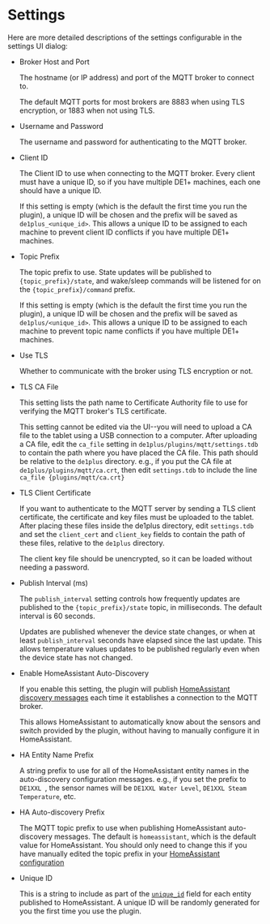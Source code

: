 # Settings

Here are more detailed descriptions of the settings configurable in the
settings UI dialog:

* Broker Host and Port

  The hostname (or IP address) and port of the MQTT broker to connect to.

  The default MQTT ports for most brokers are 8883 when using TLS encryption,
  or 1883 when not using TLS.

* Username and Password

  The username and password for authenticating to the MQTT broker.

* Client ID

  The Client ID to use when connecting to the MQTT broker.  Every client must
  have a unique ID, so if you have multiple DE1+ machines, each one should have
  a unique ID.

  If this setting is empty (which is the default the first time you run the
  plugin), a unique ID will be chosen and the prefix will be saved as
  `de1plus_<unique_id>`.  This allows a unique ID to be assigned to each
  machine to prevent client ID conflicts if you have multiple DE1+ machines.

* Topic Prefix

  The topic prefix to use.  State updates will be published to
  `{topic_prefix}/state`, and wake/sleep commands will be listened for on the
  `{topic_prefix}/command` prefix.

  If this setting is empty (which is the default the first time you run the
  plugin), a unique ID will be chosen and the prefix will be saved as
  `de1plus/<unique_id>`.  This allows a unique ID to be assigned to each
  machine to prevent topic name conflicts if you have multiple DE1+ machines.

* Use TLS

  Whether to communicate with the broker using TLS encryption or not.

* TLS CA File

  This setting lists the path name to Certificate Authority file to use for
  verifying the MQTT broker's TLS certificate.

  This setting cannot be edited via the UI--you will need to upload a CA
  file to the tablet using a USB connection to a computer.  After uploading a
  CA file, edit the `ca_file` setting in `de1plus/plugins/mqtt/settings.tdb` to
  contain the path where you have placed the CA file.  This path should be
  relative to the `de1plus` directory.  e.g., if you put the CA file at
  `de1plus/plugins/mqtt/ca.crt`, then edit `settings.tdb` to include the line
  `ca_file {plugins/mqtt/ca.crt}`

* TLS Client Certificate

  If you want to authenticate to the MQTT server by sending a TLS client
  certificate, the certificate and key files must be uploaded to the tablet.
  After placing these files inside the de1plus directory, edit `settings.tdb`
  and set the `client_cert` and `client_key` fields to contain the path of
  these files, relative to the `de1plus` directory.

  The client key file should be unencrypted, so it can be loaded without
  needing a password.

* Publish Interval (ms)

  The `publish_interval` setting controls how frequently updates are published
  to the `{topic_prefix}/state` topic, in milliseconds.  The default interval
  is 60 seconds.

  Updates are published whenever the device state changes, or when at least
  `publish_interval` seconds have elapsed since the last update.  This allows
  temperature values updates to be published regularly even when the device
  state has not changed.

* Enable HomeAssistant Auto-Discovery

  If you enable this setting, the plugin will publish
  [HomeAssistant discovery messages](https://www.home-assistant.io/integrations/mqtt/#discovery-messages)
  each time it establishes a connection to the MQTT broker.

  This allows HomeAssistant to automatically know about the sensors and switch
  provided by the plugin, without having to manually configure it in
  HomeAssistant.

* HA Entity Name Prefix

  A string prefix to use for all of the HomeAssistant entity names in the
  auto-discovery configuration messages.  e.g., if you set the prefix to
  `DE1XXL `, the sensor names will be `DE1XXL Water Level`,
  `DE1XXL Steam Temperature`, etc.

* HA Auto-discovery Prefix

  The MQTT topic prefix to use when publishing HomeAssistant auto-discovery
  messages.  The default is `homeassistant`, which is the default value for
  HomeAssistant.  You should only need to change this if you have manually
  edited the topic prefix in your
  [HomeAssistant configuration](https://www.home-assistant.io/integrations/mqtt/#discovery-options)

* Unique ID

  This is a string to include as part of the
  [`unique_id`](https://www.home-assistant.io/integrations/sensor.mqtt/#unique_id)
  field for each entity published to HomeAssistant.  A unique ID will be
  randomly generated for you the first time you use the plugin.
